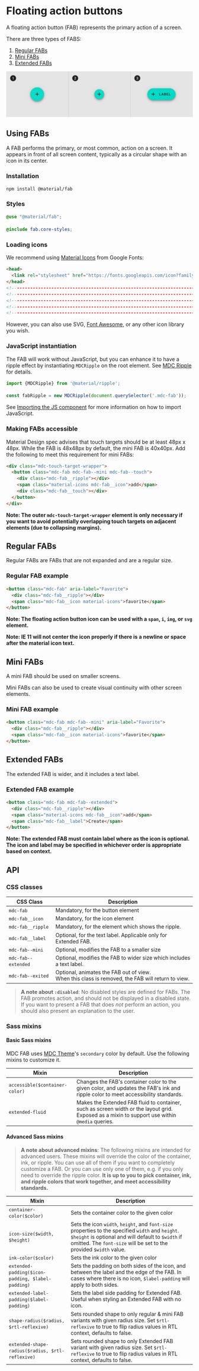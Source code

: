 <!--docs:
title: "Floating Action Button"
layout: detail
section: components
excerpt: "A floating action button represents the primary action in an application"
iconId: button
path: /catalog/buttons/floating-action-buttons/
-->

# Floating action buttons

A floating action button (FAB) represents the primary action of a screen.

There are three types of FABS:

1. [Regular FABs](#regular-fabs)
2. [Mini FABs](#mini-fabs)
3. [Extended FABs](#extended-fabs)

![Regular FAB example](images/FAB_types.png)

## Using FABs

A FAB performs the primary, or most common, action on a screen. It appears in
front of all screen content, typically as a circular shape with an icon in its
center.

### Installation

```
npm install @material/fab
```

### Styles

```scss
@use "@material/fab";

@include fab.core-styles;
```

### Loading icons

We recommend using [Material Icons](https://material.io/tools/icons/) from Google Fonts:

```html
<head>
  <link rel="stylesheet" href="https://fonts.googleapis.com/icon?family=Material+Icons">
</head>
<!--------------------------------------------------------------------------------------------------->
<!--------------------------------------------------------------------------------------------------->
<!--------------------------------------------------------------------------------------------------->
<!--------------------------------------------------------------------------------------------------->
<!--------------------------------------------------------------------------------------------------->


```

However, you can also use SVG, [Font Awesome](https://fontawesome.com/), or any other icon library you wish.

### JavaScript instantiation

The FAB will work without JavaScript, but you can enhance it to have a ripple effect by instantiating `MDCRipple` on the root element. See [MDC Ripple](../mdc-ripple) for details.

```js
import {MDCRipple} from '@material/ripple';

const fabRipple = new MDCRipple(document.querySelector('.mdc-fab'));
```

See [Importing the JS component](../../docs/importing-js.md) for more information on how to import JavaScript.

### Making FABs accessible

Material Design spec advises that touch targets should be at least
48px x 48px. While the FAB is 48x48px by default, the mini FAB is 40x40px.
Add the following to meet this requirement for mini FABs:

```html
<div class="mdc-touch-target-wrapper">
  <button class="mdc-fab mdc-fab--mini mdc-fab--touch">
    <div class="mdc-fab__ripple"></div>
    <span class="material-icons mdc-fab__icon">add</span>
    <div class="mdc-fab__touch"></div>
  </button>
</div>
```

**Note: The outer `mdc-touch-target-wrapper` element is only necessary if you want to avoid potentially overlapping touch targets on adjacent elements (due to collapsing margins).**

## Regular FABs

Regular FABs are FABs that are not expanded and are a regular size.

### Regular FAB example

```html
<button class="mdc-fab" aria-label="Favorite">
  <div class="mdc-fab__ripple"></div>
  <span class="mdc-fab__icon material-icons">favorite</span>
</button>
```

**Note: The floating action button icon can be used with a `span`, `i`, `img`, or `svg` element.**

**Note: IE 11 will not center the icon properly if there is a newline or space after the material icon text.**

## Mini FABs

A mini FAB should be used on smaller screens.

Mini FABs can also be used to create visual continuity with other screen elements.

### Mini FAB example

```html
<button class="mdc-fab mdc-fab--mini" aria-label="Favorite">
  <div class="mdc-fab__ripple"></div>
  <span class="mdc-fab__icon material-icons">favorite</span>
</button>
```

## Extended FABs

The extended FAB is wider, and it includes a text label.

### Extended FAB example

```html
<button class="mdc-fab mdc-fab--extended">
  <div class="mdc-fab__ripple"></div>
  <span class="material-icons mdc-fab__icon">add</span>
  <span class="mdc-fab__label">Create</span>
</button>
```

**Note: The extended FAB must contain label where as the icon is optional. The icon and label may be specified in whichever order is appropriate based on context.**

## API

### CSS classes

CSS Class | Description
--- | ---
`mdc-fab` | Mandatory, for the button element
`mdc-fab__icon` | Mandatory, for the icon element
`mdc-fab__ripple` | Mandatory, for the element which shows the ripple.
`mdc-fab__label` | Optional, for the text label. Applicable only for Extended FAB.
`mdc-fab--mini` | Optional, modifies the FAB to a smaller size
`mdc-fab--extended` | Optional, modifies the FAB to wider size which includes a text label.
`mdc-fab--exited` | Optional, animates the FAB out of view.<br>When this class is removed, the FAB will return to view.

> **A note about `:disabled`**: No disabled styles are defined for FABs. The FAB promotes action, and should not be displayed in a disabled state. If you want to present a FAB that does *not* perform an action, you should also present an explanation to the user.

### Sass mixins

#### Basic Sass mixins

MDC FAB uses [MDC Theme](../mdc-theme)'s `secondary` color by default. Use the following mixins to customize it.

Mixin | Description
--- | ---
`accessible($container-color)` | Changes the FAB's container color to the given color, and updates the FAB's ink and ripple color to meet accessibility standards.
`extended-fluid` | Makes the Extended FAB fluid to container, such as screen width or the layout grid. Exposed as a mixin to support use within `@media` queries.

#### Advanced Sass mixins

> **A note about advanced mixins**: The following mixins are intended for advanced users. These mixins will override the color of the container, ink, or ripple. You can use all of them if you want to completely customize a FAB. Or you can use only one of them, e.g. if you only need to override the ripple color. **It is up to you to pick container, ink, and ripple colors that work together, and meet accessibility standards.**

Mixin | Description
--- | ---
`container-color($color)` | Sets the container color to the given color
`icon-size($width, $height)` | Sets the icon `width`, `height`, and `font-size` properties to the specified `width` and `height`. `$height` is optional and will default to `$width` if omitted. The `font-size` will be set to the provided `$width` value.
`ink-color($color)` | Sets the ink color to the given color
`extended-padding($icon-padding, $label-padding)` | Sets the padding on both sides of the icon, and between the label and the edge of the FAB. In cases where there is no icon, `$label-padding` will apply to both sides.
`extended-label-padding($label-padding)` | Sets the label side padding for Extended FAB. Useful when styling an Extended FAB with no icon.
`shape-radius($radius, $rtl-reflexive)` | Sets rounded shape to only regular & mini FAB variants with given radius size. Set `$rtl-reflexive` to true to flip radius values in RTL context, defaults to false.
`extended-shape-radius($radius, $rtl-reflexive)` | Sets rounded shape to only Extended FAB variant with given radius size. Set `$rtl-reflexive` to true to flip radius values in RTL context, defaults to false.
